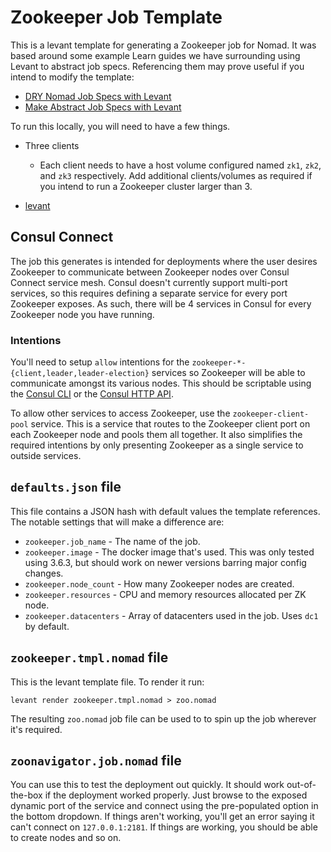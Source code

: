 # Zookeeper Job Template

This is a levant template for generating a Zookeeper job for Nomad. It was based
around some example Learn guides we have surrounding using Levant to abstract job
specs. Referencing them may prove useful if you intend to modify the template:

- [DRY Nomad Job Specs with Levant](https://learn.hashicorp.com/tutorials/nomad/dry-jobs-levants)
- [Make Abstract Job Specs with Levant](https://learn.hashicorp.com/tutorials/nomad/levant-abstract-jobs)


To run this locally, you will need to have a few things.

- Three clients

  - Each client needs to have a host volume configured named `zk1`, `zk2`,
    and `zk3` respectively. Add additional clients/volumes as required
    if you intend to run a Zookeeper cluster larger than 3.

- [levant](https://releases.hashicorp.com/levant/0.3.0/)

## Consul Connect

The job this generates is intended for deployments where the user desires Zookeeper
to communicate between Zookeeper nodes over Consul Connect service mesh. Consul
doesn't currently support multi-port services, so this requires defining a separate
service for every port Zookeeper exposes. As such, there will be 4 services in
Consul for every Zookeeper node you have running.

### Intentions

You'll need to setup `allow` intentions for the `zookeeper-*-{client,leader,leader-election}`
services so Zookeeper will be able to communicate amongst its various nodes. This
should be scriptable using the [Consul CLI](https://www.consul.io/commands/intention/create)
or the [Consul HTTP API](https://www.consul.io/api-docs/connect/intentions).

To allow other services to access Zookeeper, use the `zookeeper-client-pool` service.
This is a service that routes to the Zookeeper client port on each Zookeeper node
and pools them all together. It also simplifies the required intentions by only
presenting Zookeeper as a single service to outside services.

## `defaults.json` file

This file contains a JSON hash with default values the template references. The
notable settings that will make a difference are:

- `zookeeper.job_name` - The name of the job.
- `zookeeper.image` - The docker image that's used. This was only tested
  using 3.6.3, but should work on newer versions barring major config changes.
- `zookeeper.node_count` - How many Zookeeper nodes are created.
- `zookeeper.resources` - CPU and memory resources allocated per ZK node.
- `zookeeper.datacenters` - Array of datacenters used in the job. Uses `dc1` by
  default.

## `zookeeper.tmpl.nomad` file

This is the levant template file. To render it run:

```
levant render zookeeper.tmpl.nomad > zoo.nomad
```
The resulting `zoo.nomad` job file can be used to to spin up the job wherever
it's required.

## `zoonavigator.job.nomad` file

You can use this to test the deployment out quickly. It should work out-of-the-box
if the deployment worked properly. Just browse to the exposed dynamic port of the
service and connect using the pre-populated option in the bottom dropdown. If things
aren't working, you'll get an error saying it can't connect on `127.0.0.1:2181`.
If things are working, you should be able to create nodes and so on.
